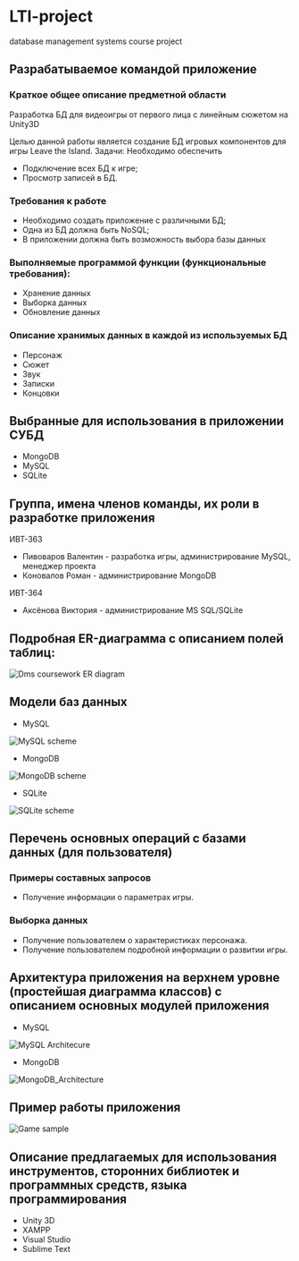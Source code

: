 # LTI-project
database management systems course project


## Разрабатываемое командой приложение 

### Краткое общее описание предметной области

Разработка БД для видеоигры от первого лица с линейным сюжетом на Unity3D

Целью данной работы является создание БД игровых компонентов для игры Leave the Island.
Задачи: 
Необходимо обеспечить
* Подключение всех БД к игре;
* Просмотр записей в БД. 

### Требования к работе

* Необходимо создать приложение с различными БД;
* Одна из БД должна быть NoSQL;
* В приложении должна быть возможность выбора базы данных

### Выполняемые программой функции (функциональные требования):

* Хранение данных
* Выборка данных
* Обновление данных

### Описание хранимых данных в каждой из используемых БД

* Персонаж
* Сюжет
* Звук
* Записки
* Концовки


## Выбранные для использования в приложении СУБД

* MongoDB
* MySQL
* SQLite


## Группа, имена членов команды, их роли в разработке приложения

ИВТ-363

* Пивоваров Валентин - разработка игры, администрирование MySQL, менеджер проекта
* Коновалов Роман - администрирование MongoDB

ИВТ-364

* Аксёнова Виктория - администрирование MS SQL/SQLite


## Подробная ER-диаграмма с описанием полей таблиц:

![Dms coursework ER diagram](/Dms_cw_ER_diag.png)
  
## Модели баз данных

* MySQL   

![MySQL scheme](/MySQL_scheme.png)
 
* MongoDB

![MongoDB scheme](/MMongoDB_scheme.png)   

* SQLite

![SQLite scheme](/SQLite_scheme.png)


## Перечень основных операций с базами данных (для пользователя)



### Примеры составных запросов
  
* Получение информации о параметрах игры.

### Выборка данных

* Получение пользователем о характеристиках персонажа.
* Получение пользователем подробной информации о развитии игры.


## Архитектура приложения на верхнем уровне (простейшая диаграмма классов) с описанием основных модулей приложения

* MySQL
  
![MySQL Architecure](/MySQL_Architecure.jpg)
 
* MongoDB
 
![MongoDB_Architecture](/MongoDB_Architecure.jpg)
  
  
## Пример работы приложения

![Game sample](/Game_sample.jpg)


## Описание предлагаемых для использования инструментов, сторонних библиотек и программных средств, языка программирования

* Unity 3D
* XAMPP
* Visual Studio
* Sublime Text
